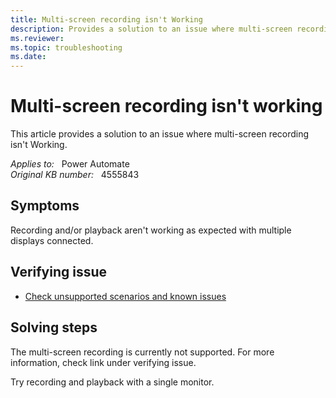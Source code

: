 ```yaml
---
title: Multi-screen recording isn't Working
description: Provides a solution to an issue where multi-screen recording isn't Working.
ms.reviewer: 
ms.topic: troubleshooting
ms.date: 
---
```

# Multi-screen recording isn't working

This article provides a solution to an issue where multi-screen recording isn't Working.

_Applies to:_ &nbsp; Power Automate  
_Original KB number:_ &nbsp; 4555843

## Symptoms

Recording and/or playback aren't working as expected with multiple displays connected.

## Verifying issue

- [Check unsupported scenarios and known issues](/power-automate/desktop-flows/create-desktop#known-issues-and-solutions)

## Solving steps

The multi-screen recording is currently not supported. For more information, check link under verifying issue.

Try recording and playback with a single monitor.

